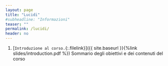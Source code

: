 ```yaml
---
layout: page
title: "Lucidi"
#subheadline: "Informazioni"
teaser: ""
permalink: /lucidi/
header: no
---
```



1. [`Introduzione al corso.`{:.filelink}]({{ site.baseurl }}{%link slides/introduction.pdf %}) Sommario degli obiettivi e dei contenuti del corso

